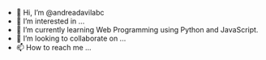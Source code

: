 - 👋 Hi, I’m @andreadavilabc
- 👀 I’m interested in ...
- 🌱 I’m currently learning Web Programming using Python and JavaScript. 
- 💞️ I’m looking to collaborate on ...
- 📫 How to reach me ...

<!---
andreadavilabc/andreadavilabc is a ✨ special ✨ repository because its `README.md` (this file) appears on your GitHub profile.
You can click the Preview link to take a look at your changes.
--->
